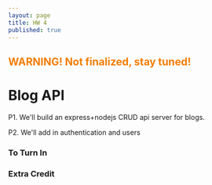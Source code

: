 ```yaml
---
layout: page
title: HW 4
published: true
---
```



## <span style="color: #F27D00">WARNING! Not finalized, stay tuned!</span> ##

# Blog API

P1. We'll build an express+nodejs CRUD api server for blogs.

P2. We'll add in authentication and users



### To Turn In




### Extra Credit
